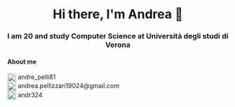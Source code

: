 <h1 align='center'>Hi there, I'm Andrea 👋</h1>
<h3 align='center'>I am 20 and study Computer Science at Università degli studi di Verona</h3>



<h4 align='left'>About me</h4>
<div>
  <div align='justify'>
      <img align='center' width="20px" src="https://cdn.jsdelivr.net/npm/simple-icons@5.24.0/icons/leetcode.svg" />  andre_pelli81
  </div>
  <div align='justify'>
    <img align='center' width="20px" src="https://cdn.jsdelivr.net/npm/simple-icons@v8/icons/gmail.svg" />  andrea.pellizzari19024@gmail.com
  </div>
  <div align='justify'>
    <img align='center' width="20px" src="https://cdn.jsdelivr.net/npm/simple-icons@5.24.0/icons/spotify.svg"" />  andr324
  </div>
</div>

<!--
**AndreaPellizzari/AndreaPellizzari** is a ✨ _special_ ✨ repository because its `README.md` (this file) appears on your GitHub profile.

Here are some ideas to get you started:

- 🔭 I’m currently working on ...
- 🌱 I’m currently learning ...
- 👯 I’m looking to collaborate on ...
- 🤔 I’m looking for help with ...
- 💬 Ask me about ...
- 📫 How to reach me: ...
- 😄 Pronouns: ...
- ⚡ Fun fact: ...
-->
